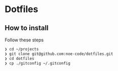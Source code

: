 # Dotfiles

## How to install

Follow these steps

```sh
❯ cd ~/projects
❯ git clone git@github.com:noe-code/dotfiles.git
❯ cd dotfiles
❯ cp ./gitconfig ~/.gitconfig
```
